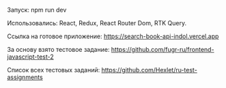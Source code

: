 
Запуск: npm run dev<br/>

Использовались: React, Redux, React Router Dom, RTK Query.<br/>

Cсылка на готовое приложение: https://search-book-api-indol.vercel.app<br/>

За основу взято тестовое задание: https://github.com/fugr-ru/frontend-javascript-test-2

Список всех тестовых заданий: https://github.com/Hexlet/ru-test-assignments
